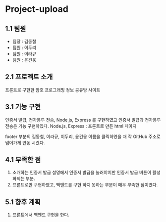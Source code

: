 # Project-upload

## 1.1 팀원

- 팀장 : 김동철
- 팀원 : 이두리
- 팀원 : 이라규
- 팀원 : 윤건웅

## 2.1 프로젝트 소개
프론트로 구현한 암호 프로그래밍 정보 공유방 사이트

## 3.1 기능 구현
인증서 발급, 전자봉투 전송, Node.js, Express 를 구현하였고
인증서 발급과 전자봉투 전송은 기능 구현하였다.
Node.js, Express : 프론트로 만든 html 페이지

footer 부분의 김동철, 이라규, 이두리, 윤건웅 이름을 클릭하였을 때 각 GitHub 주소로 넘어가게 연동 시켰다.

## 4.1 부족한 점

1. 소개하는 인증서 발급 설명에서 인증서 발급을 눌러야지만 인증서 발급 버튼이 활성화되는 부분.
2. 프론트로만 구현하였고, 백엔드를 구현 하지 못하는 부분이 매우 부족한 점이였다.

## 5.1 향후 계획

1. 프론트에서 백엔드 구현을 한다.

